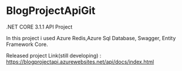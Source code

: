 # BlogProjectApiGit
.NET CORE 3.1.1 API Project

In this project i used Azure Redis,Azure Sql Database, Swagger, Entity Framework Core.

Released project Link(still developing) : https://blogprojectapi.azurewebsites.net/api/docs/index.html
